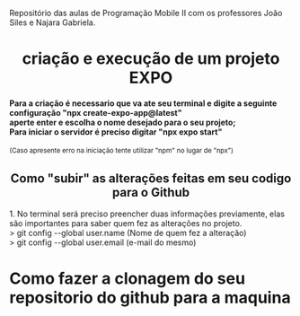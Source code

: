 Repositório das aulas de Programação Mobile II com os professores João Siles e Najara Gabriela.

<h1 align="center"> criação e execução de um projeto EXPO </h1>
<h4>Para a criação é necessario que va ate seu terminal e digite a seguinte configuração "npx create-expo-app@latest" <br>
  aperte enter e escolha o nome desejado para o seu projeto; <br>
  Para iniciar o servidor é preciso digitar "npx expo start"  </h4>
  <sub> (Caso apresente erro na iniciação tente utilizar "npm" no lugar de "npx") </sub>
  
<h2  align="center">Como "subir" as alterações feitas em seu codigo para o Github</h2>
1. No terminal será preciso preencher duas informações previamente, elas são importantes para saber quem fez as alterações no projeto. <br>
> git config --global user.name  (Nome de quem fez a alteração) <br>
> git config --global user.email (e-mail do mesmo) <br>

# Como fazer a clonagem do seu repositorio do github para a maquina
